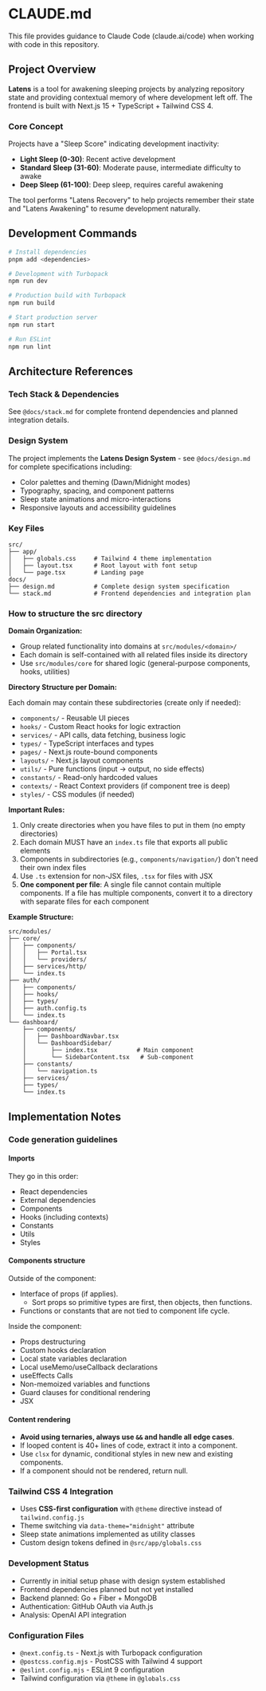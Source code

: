 # CLAUDE.md

This file provides guidance to Claude Code (claude.ai/code) when working with code in this repository.

## Project Overview

**Latens** is a tool for awakening sleeping projects by analyzing repository state and providing contextual memory of where development left off. The frontend is built with Next.js 15 + TypeScript + Tailwind CSS 4.

### Core Concept

Projects have a "Sleep Score" indicating development inactivity:

- **Light Sleep (0-30)**: Recent active development
- **Standard Sleep (31-60)**: Moderate pause, intermediate difficulty to awake
- **Deep Sleep (61-100)**: Deep sleep, requires careful awakening

The tool performs "Latens Recovery" to help projects remember their state and "Latens Awakening" to resume development naturally.

## Development Commands

```bash
# Install dependencies
pnpm add <dependencies>

# Development with Turbopack
npm run dev

# Production build with Turbopack
npm run build

# Start production server
npm run start

# Run ESLint
npm run lint
```

## Architecture References

### Tech Stack & Dependencies

See `@docs/stack.md` for complete frontend dependencies and planned integration details.

### Design System

The project implements the **Latens Design System** - see `@docs/design.md` for complete specifications including:

- Color palettes and theming (Dawn/Midnight modes)
- Typography, spacing, and component patterns
- Sleep state animations and micro-interactions
- Responsive layouts and accessibility guidelines

### Key Files

```
src/
├── app/
│   ├── globals.css     # Tailwind 4 theme implementation
│   ├── layout.tsx      # Root layout with font setup
│   └── page.tsx        # Landing page
docs/
├── design.md           # Complete design system specification
└── stack.md            # Frontend dependencies and integration plan
```

### How to structure the src directory

**Domain Organization:**
- Group related functionality into domains at `src/modules/<domain>/`
- Each domain is self-contained with all related files inside its directory
- Use `src/modules/core` for shared logic (general-purpose components, hooks, utilities)

**Directory Structure per Domain:**

Each domain may contain these subdirectories (create only if needed):
- `components/` - Reusable UI pieces
- `hooks/` - Custom React hooks for logic extraction
- `services/` - API calls, data fetching, business logic
- `types/` - TypeScript interfaces and types
- `pages/` - Next.js route-bound components
- `layouts/` - Next.js layout components
- `utils/` - Pure functions (input → output, no side effects)
- `constants/` - Read-only hardcoded values
- `contexts/` - React Context providers (if component tree is deep)
- `styles/` - CSS modules (if needed)

**Important Rules:**
1. Only create directories when you have files to put in them (no empty directories)
2. Each domain MUST have an `index.ts` file that exports all public elements
3. Components in subdirectories (e.g., `components/navigation/`) don't need their own index files
4. Use `.ts` extension for non-JSX files, `.tsx` for files with JSX
5. **One component per file**: A single file cannot contain multiple components. If a file has multiple components, convert it to a directory with separate files for each component

**Example Structure:**
```
src/modules/
├── core/
│   ├── components/
│   │   ├── Portal.tsx
│   │   └── providers/
│   ├── services/http/
│   └── index.ts
├── auth/
│   ├── components/
│   ├── hooks/
│   ├── types/
│   ├── auth.config.ts
│   └── index.ts
└── dashboard/
    ├── components/
    │   ├── DashboardNavbar.tsx
    │   └── DashboardSidebar/
    │       ├── index.tsx           # Main component
    │       └── SidebarContent.tsx   # Sub-component
    ├── constants/
    │   └── navigation.ts
    ├── services/
    ├── types/
    └── index.ts
```

## Implementation Notes

### Code generation guidelines

#### Imports

They go in this order:

- React dependencies
- External dependencies
- Components
- Hooks (including contexts)
- Constants
- Utils
- Styles

#### Components structure

Outside of the component:

- Interface of props (if applies).
  - Sort props so primitive types are first, then objects, then functions.
- Functions or constants that are not tied to component life cycle.

Inside the component:

- Props destructuring
- Custom hooks declaration
- Local state variables declaration
- Local useMemo/useCallback declarations
- useEffects Calls
- Non-memoized variables and functions
- Guard clauses for conditional rendering
- JSX

#### Content rendering

- **Avoid using ternaries, always use `&&` and handle all edge cases**.
- If looped content is 40+ lines of code, extract it into a component.
- Use `clsx` for dynamic, conditional styles in new new and existing components.
- If a component should not be rendered, return null.

### Tailwind CSS 4 Integration

- Uses **CSS-first configuration** with `@theme` directive instead of `tailwind.config.js`
- Theme switching via `data-theme="midnight"` attribute
- Sleep state animations implemented as utility classes
- Custom design tokens defined in `@src/app/globals.css`

### Development Status

- Currently in initial setup phase with design system established
- Frontend dependencies planned but not yet installed
- Backend planned: Go + Fiber + MongoDB
- Authentication: GitHub OAuth via Auth.js
- Analysis: OpenAI API integration

### Configuration Files

- `@next.config.ts` - Next.js with Turbopack configuration
- `@postcss.config.mjs` - PostCSS with Tailwind 4 support
- `@eslint.config.mjs` - ESLint 9 configuration
- Tailwind configuration via `@theme` in `@globals.css`
